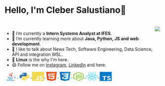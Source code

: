 # Hello, I'm Cleber Salustiano👋
<a>
  <a href="https://github.com/CleberSalustiano">
    <br>
  <img height="180em" src="https://github-readme-stats.vercel.app/api?username=CleberSalustiano&show_icons=true&theme=dark&include_all_commits=true&count_private=true"  align="right"/>

<a/>

- 🔭 I’m currently a **Intern Systems Analyst at IFES**.
- 🌱 I’m currently learning more about **Java, Python, JS and web development**.
- 💬 I like to talk about News Tech, Software Engineering, Data Science, API and integration WSL.
- 🐧 **Linux** is the why I'm here.
- 😄 Follow me on [Instagram], [LinkedIn] and here.
    
[Instagram]: https://www.instagram.com/bdextreme/
[LinkedIn]: https://www.linkedin.com/in/clebersalustiano/
 <div style="display: inline_block">
  <a href="https://github.com/CleberSalustiano">
  <img align="center" alt="Cleber-Java" height="30" width="40" src="https://raw.githubusercontent.com/devicons/devicon/master/icons/java/java-original.svg">
  <img align="center" alt="Cleber-Python" height="30" width="40" src="https://raw.githubusercontent.com/devicons/devicon/master/icons/python/python-original.svg">
  <img align="center" alt="Cleber-JS" height="30" width="40" src="https://raw.githubusercontent.com/devicons/devicon/master/icons/javascript/javascript-plain.svg">
  <img align="center" alt="Cleber-HTML" height="30" width="40" src="https://raw.githubusercontent.com/devicons/devicon/master/icons/html5/html5-original.svg">
  <img align="center" alt="Cleber-CSS" height="30" width="40" src="https://raw.githubusercontent.com/devicons/devicon/master/icons/css3/css3-original.svg">
  <img align="center" alt="Cleber-NodeJs" height="30" width="40" src="https://raw.githubusercontent.com/devicons/devicon/master/icons/nodejs/nodejs-original.svg">
  <img align="center" alt="Cleber-React" height="30" width="40" src="https://raw.githubusercontent.com/devicons/devicon/master/icons/react/react-original.svg">
  <img align="center" alt="Cleber-TS" height="30" width="40" src="https://raw.githubusercontent.com/devicons/devicon/master/icons/typescript/typescript-plain.svg">
<!--<img align="center" alt="Cleber-C" height="30" width="40" src="https://raw.githubusercontent.com/devicons/devicon/master/icons/c/c-original.svg"> -->


</div>  
    
  ##
    
<div> 
  
